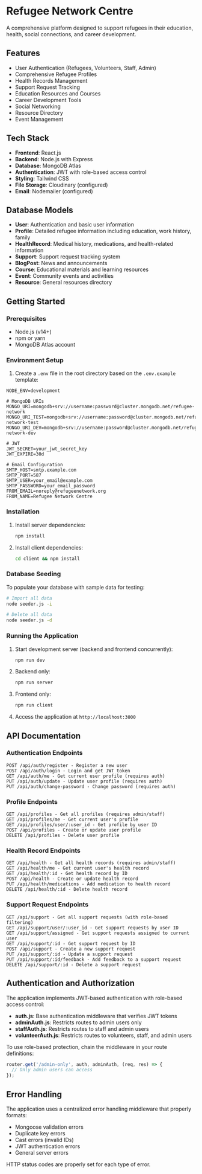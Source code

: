 # Refugee Network Centre

A comprehensive platform designed to support refugees in their education, health, social connections, and career development.

## Features

- User Authentication (Refugees, Volunteers, Staff, Admin)
- Comprehensive Refugee Profiles
- Health Records Management
- Support Request Tracking
- Education Resources and Courses
- Career Development Tools
- Social Networking
- Resource Directory
- Event Management

## Tech Stack

- **Frontend**: React.js
- **Backend**: Node.js with Express
- **Database**: MongoDB Atlas
- **Authentication**: JWT with role-based access control
- **Styling**: Tailwind CSS
- **File Storage**: Cloudinary (configured)
- **Email**: Nodemailer (configured)

## Database Models

- **User**: Authentication and basic user information
- **Profile**: Detailed refugee information including education, work history, family
- **HealthRecord**: Medical history, medications, and health-related information
- **Support**: Support request tracking system
- **BlogPost**: News and announcements
- **Course**: Educational materials and learning resources
- **Event**: Community events and activities
- **Resource**: General resources directory

## Getting Started

### Prerequisites

- Node.js (v14+)
- npm or yarn
- MongoDB Atlas account

### Environment Setup

1. Create a `.env` file in the root directory based on the `.env.example` template:

```env
NODE_ENV=development

# MongoDB URIs
MONGO_URI=mongodb+srv://username:password@cluster.mongodb.net/refugee-network
MONGO_URI_TEST=mongodb+srv://username:password@cluster.mongodb.net/refugee-network-test
MONGO_URI_DEV=mongodb+srv://username:password@cluster.mongodb.net/refugee-network-dev

# JWT
JWT_SECRET=your_jwt_secret_key
JWT_EXPIRE=30d

# Email Configuration
SMTP_HOST=smtp.example.com
SMTP_PORT=587
SMTP_USER=your_email@example.com
SMTP_PASSWORD=your_email_password
FROM_EMAIL=noreply@refugeenetwork.org
FROM_NAME=Refugee Network Centre
```

### Installation

1. Install server dependencies:

   ```bash
   npm install
   ```

2. Install client dependencies:

   ```bash
   cd client && npm install
   ```

### Database Seeding

To populate your database with sample data for testing:

```bash
# Import all data
node seeder.js -i

# Delete all data
node seeder.js -d
```

### Running the Application

1. Start development server (backend and frontend concurrently):

   ```bash
   npm run dev
   ```

2. Backend only:

   ```bash
   npm run server
   ```

3. Frontend only:

   ```bash
   npm run client
   ```

4. Access the application at `http://localhost:3000`

## API Documentation

### Authentication Endpoints

```text
POST /api/auth/register - Register a new user
POST /api/auth/login - Login and get JWT token
GET /api/auth/me - Get current user profile (requires auth)
PUT /api/auth/update - Update user profile (requires auth)
PUT /api/auth/change-password - Change password (requires auth)
```

### Profile Endpoints

```text
GET /api/profiles - Get all profiles (requires admin/staff)
GET /api/profiles/me - Get current user's profile
GET /api/profiles/user/:user_id - Get profile by user ID
POST /api/profiles - Create or update user profile
DELETE /api/profiles - Delete user profile
```

### Health Record Endpoints

```text
GET /api/health - Get all health records (requires admin/staff)
GET /api/health/me - Get current user's health record
GET /api/health/:id - Get health record by ID
POST /api/health - Create or update health record
PUT /api/health/medications - Add medication to health record
DELETE /api/health/:id - Delete health record
```

### Support Request Endpoints

```text
GET /api/support - Get all support requests (with role-based filtering)
GET /api/support/user/:user_id - Get support requests by user ID
GET /api/support/assigned - Get support requests assigned to current user
GET /api/support/:id - Get support request by ID
POST /api/support - Create a new support request
PUT /api/support/:id - Update a support request
PUT /api/support/:id/feedback - Add feedback to a support request
DELETE /api/support/:id - Delete a support request
```

## Authentication and Authorization

The application implements JWT-based authentication with role-based access control:

- **auth.js**: Base authentication middleware that verifies JWT tokens
- **adminAuth.js**: Restricts routes to admin users only
- **staffAuth.js**: Restricts routes to staff and admin users
- **volunteerAuth.js**: Restricts routes to volunteers, staff, and admin users

To use role-based protection, chain the middleware in your route definitions:

```javascript
router.get('/admin-only', auth, adminAuth, (req, res) => {
  // Only admin users can access
});
```

## Error Handling

The application uses a centralized error handling middleware that properly formats:

- Mongoose validation errors
- Duplicate key errors
- Cast errors (invalid IDs)
- JWT authentication errors
- General server errors

HTTP status codes are properly set for each type of error.
